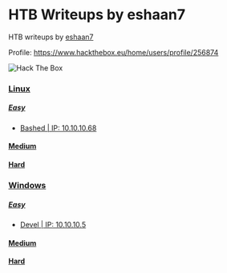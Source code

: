 # HTB Writeups by eshaan7

HTB writeups by <a target="_blank" href="https://eshaan7.github.io">eshaan7</a>

Profile: https://www.hackthebox.eu/home/users/profile/256874

<img src="https://www.hackthebox.eu/badge/image/256874" alt="Hack The Box">

### [Linux](#heading)

#####  [Easy](tree/master/Linux%20Machines/Easy/)

- [Bashed | IP: 10.10.10.68](blob/master/Linux%20Machines/Easy/Bashed/README.md)
	
#### [Medium](tree/master/Linux%20Machines/Easy/)

#### [Hard](tree/master/Linux%20Machines/Easy/)
    
### [Windows](#heading-1)

#####  [Easy](tree/master/Windows%20Machines/Easy)
	
- [Devel | IP: 10.10.10.5](blob/master/Windows%20Machines/Retired/Devel/README.md)

#### [Medium](tree/master/Windows%20Machines/Medium)

#### [Hard](tree/master/Windows%20Machines/Hard)

